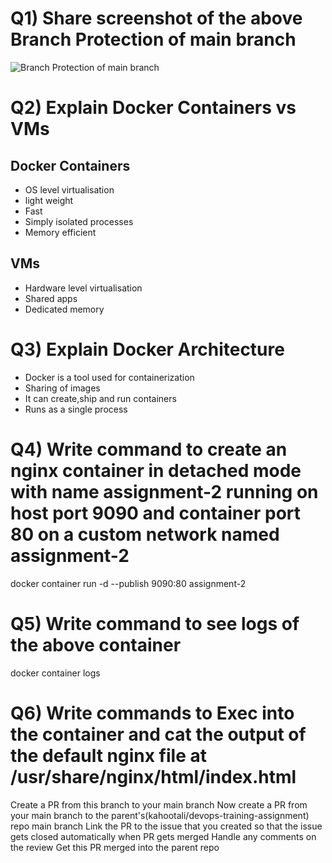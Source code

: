 # Q1) Share screenshot of the above Branch Protection of main branch

![Branch Protection of main branch](https://user-images.githubusercontent.com/62700476/194774394-a514f13d-35b8-42e2-90a0-0504059f3fad.png)


# Q2) Explain Docker Containers vs VMs

## Docker Containers

- OS level virtualisation
- light weight
- Fast
- Simply isolated processes 
- Memory efficient

## VMs

- Hardware level virtualisation
- Shared apps
- Dedicated memory

# Q3) Explain Docker Architecture

- Docker is a tool used for containerization
- Sharing of images
- It can create,ship and run containers
- Runs as a single process

# Q4) Write command to create an nginx container in detached mode with name assignment-2 running on host port 9090 and container port 80 on a custom network named assignment-2

docker container run -d --publish 9090:80 assignment-2

# Q5) Write command to see logs of the above container

docker container logs

# Q6) Write commands to Exec into the container and cat the output of the default nginx file at /usr/share/nginx/html/index.html

Create a PR from this branch to your main branch
Now create a PR from your main branch to the parent's(kahootali/devops-training-assignment) repo main branch
Link the PR to the issue that you created so that the issue gets closed automatically when PR gets merged
Handle any comments on the review
Get this PR merged into the parent repo
